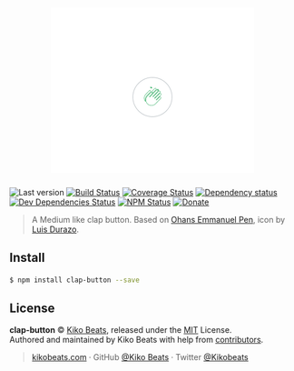 <h1 align="center">
  <img src="demo.gif">
</h1>

![Last version](https://img.shields.io/github/tag/Kikobeats/clap-button.svg?style=flat-square)
[![Build Status](https://img.shields.io/travis/Kikobeats/clap-button/master.svg?style=flat-square)](https://travis-ci.org/Kikobeats/clap-button)
[![Coverage Status](https://img.shields.io/coveralls/Kikobeats/clap-button.svg?style=flat-square)](https://coveralls.io/github/Kikobeats/clap-button)
[![Dependency status](https://img.shields.io/david/Kikobeats/clap-button.svg?style=flat-square)](https://david-dm.org/Kikobeats/clap-button)
[![Dev Dependencies Status](https://img.shields.io/david/dev/Kikobeats/clap-button.svg?style=flat-square)](https://david-dm.org/Kikobeats/clap-button#info=devDependencies)
[![NPM Status](https://img.shields.io/npm/dm/clap-button.svg?style=flat-square)](https://www.npmjs.org/package/clap-button)
[![Donate](https://img.shields.io/badge/donate-paypal-blue.svg?style=flat-square)](https://paypal.me/Kikobeats)

> A Medium like clap button. Based on [Ohans Emmanuel Pen](https://codepen.io/ohansemmanuel/full/zEJpYy/), icon by [Luis Durazo](https://thenounproject.com/luisdurazo/).

## Install

```bash
$ npm install clap-button --save
```

## License

**clap-button** © [Kiko Beats](https://kikobeats.com), released under the [MIT](https://github.com/Kikobeats/clap-button/blob/master/LICENSE.md) License.<br>
Authored and maintained by Kiko Beats with help from [contributors](https://github.com/Kikobeats/clap-button/contributors).

> [kikobeats.com](https://kikobeats.com) · GitHub [@Kiko Beats](https://github.com/Kikobeats) · Twitter [@Kikobeats](https://twitter.com/Kikobeats)

